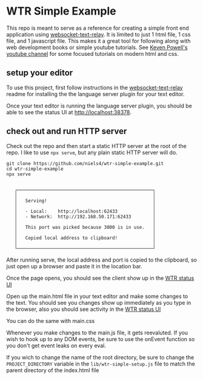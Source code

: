 # WTR Simple Example

This repo is meant to serve as a reference for creating a simple front end application using [websocket-text-relay](https://github.com/niels4/websocket-text-relay).
It is limited to just 1 html file, 1 css file, and 1 javascript file. This makes it a great tool for following along with web development
books or simple youtube tutorials. See [Keven Powell's youtube channel](https://www.youtube.com/kevinpowell) for some focused tutorials on modern html and css.

## setup your editor

To use this project, first follow instructions in the [websocket-text-relay](https://github.com/niels4/websocket-text-relay) readme for installing the the language server plugin for your text editor.

Once your text editor is running the language server plugin, you should be able to see the status UI at [http://localhost:38378](http://localhost:38378).

## check out and run HTTP server

Check out the repo and then start a static HTTP server at the root of the repo. I like to use `npx serve`, but any plain static HTTP server will do.

```
git clone https://github.com/niels4/wtr-simple-example.git
cd wtr-simple-example
npx serve


   ┌──────────────────────────────────────────────────┐
   │                                                  │
   │   Serving!                                       │
   │                                                  │
   │   - Local:    http://localhost:62433             │
   │   - Network:  http://192.168.50.171:62433        │
   │                                                  │
   │   This port was picked because 3000 is in use.   │
   │                                                  │
   │   Copied local address to clipboard!             │
   │                                                  │
   └──────────────────────────────────────────────────┘

```

After running serve, the local address and port is copied to the clipboard, so just open up a browser and paste it in the location bar.

Once the page opens, you should see the client show up in the [WTR status UI](http://localhost:38378)

Open up the main.html file in your text editor and make some changes to the text. You should see you changes show up
immediately as you type in the browser, also you should see activity in the [WTR status UI](http://localhost:38378)

You can do the same with main.css

Whenever you make changes to the main.js file, it gets reevaluted. If you wish to hook up to any DOM events, be sure
to use the onEvent function so you don't get event leaks on every eval.

If you wich to change the name of the root directory, be sure to change the `PROJECT_DIRECTORY` variable in the `lib/wtr-simple-setup.js` file to match the parent directory of the index.html file
